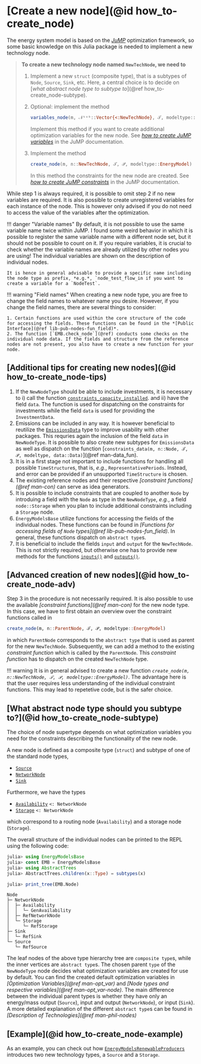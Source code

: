 # [Create a new node](@id how_to-create_node)

The energy system model is based on the *[JuMP](https://jump.dev/JuMP.jl/)* optimization framework, so some basic knowledge on this Julia package is needed to implement a new technology node.

> **To create a new technology node named `NewTechNode`, we need to**
>
> 1. Implement a new `struct` (composite type), that is a subtypes of `Node`, `Source`, `Sink`, etc.
>    Here, a central choice is to decide on [*what abstract node type to subtype to*](@ref how_to-create_node-subtype).
> 2. Optional: implement the method
>
>    ```julia
>    variables_node(m, 𝒩ˢᵘᵇ::Vector{<:NewTechNode}, 𝒯, modeltype::EnergyModel)
>    ```
>
>    Implement this method if you want to create additional optimization variables for the new node. See *[how to create JuMP variables](https://jump.dev/JuMP.jl/stable/manual/variables/)* in the JuMP documentation.
> 3. Implement the method
>
>    ```julia
>    create_node(m, n::NewTechNode, 𝒯, 𝒫, modeltype::EnergyModel)
>    ```
>
>    In this method the constraints for the new node are created. See *[how to create JuMP constraints](https://jump.dev/JuMP.jl/stable/manual/constraints/)* in the JuMP documentation.

While step 1 is always required, it is possible to omit step 2 if no new variables are required.
It is also possible to create unregistered variables for each instance of the node.
This is however only advised if you do not need to access the value of the variables after the optimization.

!!! danger "Variable names"
    By default, it is not possible to use the same variable name twice within JuMP.
    I found some weird behavior in which it is possible to register the same variable name with a different node set, but it should not be possible to count on it.
    If you require variables, it is crucial to check whether the variable names are already utilized by other nodes you are using!
    The individual variables are shown on the description of individual nodes.

    It is hence in general advisable to provide a specific name including the node type as prefix, *e.g.*, `node_test_flow_in if you want to create a variable for a `NodeTest`.

!!! warning "Field names"
    When creating a new node type, you are free to change the field names to whatever name you desire. However, if you change the  field names, there are several things to consider:

    1. Certain functions are used within the core structure of the code for accessing the fields. These functions can be found in the *[Public Interface](@ref lib-pub-nodes-fun_field)*.
    2. The function [`EMB.check_node`](@ref) conducts some checks on the individual node data. If the fields and structure from the reference nodes are not present, you also have to create a new function for your node.

## [Additional tips for creating new nodes](@id how_to-create_node-tips)

1. If the `NewNodeType` should be able to include investments, it is necessary to i) call the function [`constraints_capacity_installed`](@ref).
   and ii) have the field `data`.
   The function is used for dispatching on the constraints for investments while the field `data` is used for providing the `InvestmentData`.
2. Emissions can be included in any way.
   It is however beneficial to reutilize the [`EmissionsData`](@ref) type to improve usability with other packages.
   This requries again the inclusion of the field `data` in `NewNodeType`.
   It is possible to also create new subtypes for `EmissionsData` as well as dispatch on the function [`constraints_data(m, n::Node, 𝒯, 𝒫, modeltype, data::Data)`](@ref man-data_fun).
3. It is in a first stage not important to include functions for handling all possible `TimeStructure`s, that is, *e.g.*, `RepresentativePeriods`.
   Instead, and error can be provided if an unsupported `TimeStructure` is chosen.
4. The existing reference nodes and their respective *[constraint functions](@ref man-con)* can serve as idea generators.
5. It is possible to include constraints that are coupled to another `Node` by introduing a field with the `Node` as type in the `NewNodeType`, *e.g.*, a field `node::Storage` when you plan to include additional constraints including a `Storage` node.
6. `EnergyModelsBase` utilize functions for accessing the fields of the individual nodes.
   These functions can be found in *[Functions for accessing fields of `Node` types](@ref lib-pub-nodes-fun_field)*.
   In general, these functions dispatch on `abstract type`s.
7. It is beneficial to include the fields `input` and `output` for the `NewTechNode`.
   This is not strictly required, but otherwise one has to provide new methods for the functions [`inputs()`](@ref) and  [`outputs()`](@ref).

## [Advanced creation of new nodes](@id how_to-create_node-adv)

Step 3 in the procedure is not necessarily required.
It is also possible to use the available *[constraint functions](@ref man-con)* for the new node type.
In this case, we have to first obtain an overview over the constraint functions called in

```julia
create_node(m, n::ParentNode, 𝒯, 𝒫, modeltype::EnergyModel)
```

in which `ParentNode` corresponds to the `abstract type` that is used as parent for the new `NewTechNode`.
Subsequently, we can add a method to the existing *constraint function* which is called by the `ParentNode`.
This *constraint function* has to dispatch on the created `NewTechNode` type.

!!! warning
    It is in general advised to create a new function *`create_node(m, n::NewTechNode, 𝒯, 𝒫, modeltype::EnergyModel)`*.
    The advantage here is that the user requires less understanding of the individual constraint functions.
    This may lead to repetetive code, but is the safer choice.

## [What abstract node type should you subtype to?](@id how_to-create_node-subtype)

The choice of node supertype depends on what optimization variables you need for the constraints describing the functionality of the new node.

A new node is defined as a composite type (`struct`) and subtype of one of the standard node types,

- [`Source`](@ref)
- [`NetworkNode`](@ref)
- [`Sink`](@ref)

Furthermore, we have the types

- [`Availability`](@ref) `<: NetworkNode`
- [`Storage`](@ref) `<: NetworkNode`

which correspond to a routing node (`Availability`) and a storage node (`Storage`).

The overall structure of the individual nodes can be printed to the REPL using the following code:

```julia
julia> using EnergyModelsBase
julia> const EMB = EnergyModelsBase
julia> using AbstractTrees
julia> AbstractTrees.children(x::Type) = subtypes(x)

julia> print_tree(EMB.Node)
```

```REPL
Node
├─ NetworkNode
│  ├─ Availability
│  │  └─ GenAvailability
│  ├─ RefNetworkNode
│  └─ Storage
│     └─ RefStorage
├─ Sink
│  └─ RefSink
└─ Source
   └─ RefSource
```

The leaf nodes of the above type hierarchy tree are `composite type`s, while the inner vertices are `abstract type`s.
The chosen parent `type` of the `NewNodeType` node decides what optimization variables are created for use by default.
You can find the created default optimization variables in *[Optimization Variables](@ref man-opt_var)* and *[Node types and respective variables](@ref man-opt_var-node)*.
The main difference between the individual parent types is whether they have only an energy/mass output (`Source`), input and output (`NetworkNode`), or input (`Sink`).
A more detailed explanation of the different `abstract type`s can be found in *[Description of Technologies](@ref man-phil-nodes)*

## [Example](@id how_to-create_node-example)

As an example, you can check out how [`EnergyModelsRenewableProducers`](https://energymodelsx.github.io/EnergyModelsRenewableProducers.jl/) introduces two new technology types, a `Source` and a `Storage`.
